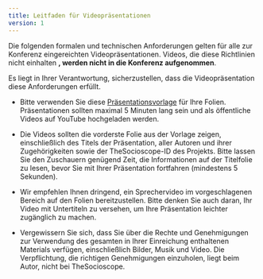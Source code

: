 ```yaml
---
title: Leitfaden für Videopräsentationen
version: 1
---
```


Die folgenden formalen und technischen Anforderungen gelten für alle zur Konferenz eingereichten Videopräsentationen. Videos, die diese Richtlinien nicht einhalten **, werden nicht in die Konferenz aufgenommen**.

Es liegt in Ihrer Verantwortung, sicherzustellen, dass die Videopräsentation diese Anforderungen erfüllt.

- Bitte verwenden Sie diese [Präsentationsvorlage](https://docs.google.com/presentation/d/10kOH2ccz0qEpEHrlZEV_tmIJn2Gef_p9MpewNBcooCQ/edit?usp=sharing) für Ihre Folien. Präsentationen sollten maximal 5 Minuten lang sein und als öffentliche Videos auf YouTube hochgeladen werden.

- Die Videos sollten die vorderste Folie aus der Vorlage zeigen, einschließlich des Titels der Präsentation, aller Autoren und ihrer Zugehörigkeiten sowie der TheSocioscope-ID des Projekts. Bitte lassen Sie den Zuschauern genügend Zeit, die Informationen auf der Titelfolie zu lesen, bevor Sie mit Ihrer Präsentation fortfahren (mindestens 5 Sekunden).

- Wir empfehlen Ihnen dringend, ein Sprechervideo im vorgeschlagenen Bereich auf den Folien bereitzustellen. Bitte denken Sie auch daran, Ihr Video mit Untertiteln zu versehen, um Ihre Präsentation leichter zugänglich zu machen.

- Vergewissern Sie sich, dass Sie über die Rechte und Genehmigungen zur Verwendung des gesamten in Ihrer Einreichung enthaltenen Materials verfügen, einschließlich Bilder, Musik und Video. Die Verpflichtung, die richtigen Genehmigungen einzuholen, liegt beim Autor, nicht bei TheSocioscope.

<!-- -->
